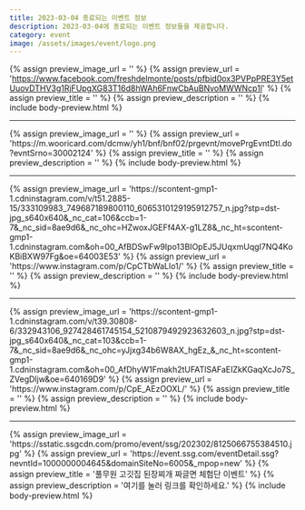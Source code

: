 ```yaml
---
title: 2023-03-04 종료되는 이벤트 정보
description: 2023-03-04에 종료되는 이벤트 정보들을 제공합니다.
category: event
image: /assets/images/event/logo.png
---
```

{% assign preview_image_url = '' %}
{% assign preview_url = 'https://www.facebook.com/freshdelmonte/posts/pfbid0ox3PVPpPRE3Y5etUuovDTHV3g1RjFUpgXG83T16d8hWAh6FnwCbAuBNvoMWWNcp1l' %}
{% assign preview_title = '' %}
{% assign preview_description = '' %}
{% include body-preview.html %}
<hr>{% assign preview_image_url = '' %}
{% assign preview_url = 'https://m.wooricard.com/dcmw/yh1/bnf/bnf02/prgevnt/movePrgEvntDtl.do?evntSrno=30002124' %}
{% assign preview_title = '' %}
{% assign preview_description = '' %}
{% include body-preview.html %}
<hr>{% assign preview_image_url = 'https://scontent-gmp1-1.cdninstagram.com/v/t51.2885-15/333109983_749687189800110_6065310129195912757_n.jpg?stp=dst-jpg_s640x640&amp;_nc_cat=106&amp;ccb=1-7&amp;_nc_sid=8ae9d6&amp;_nc_ohc=HZwoxJGEFf4AX-g1LZ8&amp;_nc_ht=scontent-gmp1-1.cdninstagram.com&amp;oh=00_AfBDSwFw9Ipo13BIOpEJ5JUqxmUqgI7NQ4KoKBiBXW97Fg&amp;oe=64003E53' %}
{% assign preview_url = 'https://www.instagram.com/p/CpCTbWaLlo1/' %}
{% assign preview_title = '' %}
{% assign preview_description = '' %}
{% include body-preview.html %}
<hr>{% assign preview_image_url = 'https://scontent-gmp1-1.cdninstagram.com/v/t39.30808-6/332943106_927428461745154_5210879492923632603_n.jpg?stp=dst-jpg_s640x640&amp;_nc_cat=103&amp;ccb=1-7&amp;_nc_sid=8ae9d6&amp;_nc_ohc=yJjxg34b6W8AX_hgEz_&amp;_nc_ht=scontent-gmp1-1.cdninstagram.com&amp;oh=00_AfDhyW1Fmakh2tUFATlSAFaEIZkKGaqXcJo7S_ZVegDljw&amp;oe=640169D9' %}
{% assign preview_url = 'https://www.instagram.com/p/CpE_AEzOOXL/' %}
{% assign preview_title = '' %}
{% assign preview_description = '' %}
{% include body-preview.html %}
<hr>{% assign preview_image_url = 'https://sstatic.ssgcdn.com/promo/event/ssg/202302/8125066755384510.jpg' %}
{% assign preview_url = 'https://event.ssg.com/eventDetail.ssg?nevntId=1000000004645&domainSiteNo=6005&_mpop=new' %}
{% assign preview_title = '풀무원 고깃집 된장찌개 짜글면 체험단 이벤트' %}
{% assign preview_description = '여기를 눌러 링크를 확인하세요.' %}
{% include body-preview.html %}